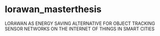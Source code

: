 # lorawan_masterthesis
LORAWAN AS ENERGY SAVING ALTERNATIVE FOR  OBJECT TRACKING SENSOR  NETWORKS ON THE INTERNET OF THINGS IN  SMART CITIES
